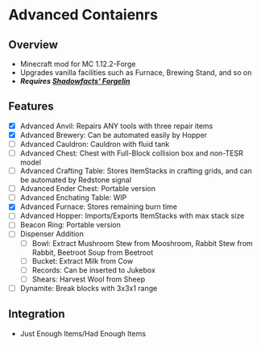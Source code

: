 # Advanced Contaienrs

## Overview

- Minecraft mod for MC 1.12.2-Forge
- Upgrades vanilla facilities such as Furnace, Brewing Stand, and so on
- _**Requires [Shadowfacts' Forgelin](https://www.curseforge.com/minecraft/mc-mods/shadowfacts-forgelin)**_

## Features

- [x] Advanced Anvil: Repairs ANY tools with three repair items
- [x] Advanced Brewery: Can be automated easily by Hopper
- [ ] Advanced Cauldron: Cauldron with fluid tank
- [ ] Advanced Chest: Chest with Full-Block collision box and non-TESR model
- [ ] Advanced Crafting Table: Stores ItemStacks in crafting grids, and can be automated by Redstone signal
- [ ] Advanced Ender Chest: Portable version
- [ ] Advanced Enchating Table: WIP
- [x] Advanced Furnace: Stores remaining burn time
- [ ] Advanced Hopper: Imports/Exports ItemStacks with max stack size
- [ ] Beacon Ring: Portable version
- [ ] Dispenser Addition
  - [ ] Bowl: Extract Mushroom Stew from Mooshroom, Rabbit Stew from Rabbit, Beetroot Soup from Beetroot
  - [ ] Bucket: Extract Milk from Cow
  - [ ] Records: Can be inserted to Jukebox
  - [ ] Shears: Harvest Wool from Sheep
- [ ] Dynamite: Break blocks with 3x3x1 range

## Integration

- Just Enough Items/Had Enough Items
